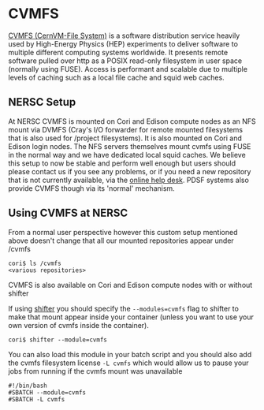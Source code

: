 # CVMFS

[CVMFS (CernVM-File System)](https://cvmfs.readthedocs.io/en/stable/)
is a software distribution service heavily used by High-Energy Physics
(HEP) experiments to deliver software to multiple different computing
systems worldwide.  It presents remote software pulled over http as a
POSIX read-only filesystem in user space (normally using FUSE).
Access is performant and scalable due to multiple levels of caching
such as a local file cache and squid web caches.

## NERSC Setup

At NERSC CVMFS is mounted on Cori and Edison compute nodes as an NFS
mount via DVMFS (Cray's I/O forwarder for remote mounted filesystems
that is also used for /project filesystems).  It is also mounted on
Cori and Edison login nodes. The NFS servers themselves mount cvmfs
using FUSE in the normal way and we have dedicated local squid caches.
We believe this setup to now be stable and perform well enough but
users should please contact us if you see any problems, or if you need
a new repository that is not currently available, via
the [online help desk](https://help.nersc.gov/).  PDSF systems also
provide CVMFS though via its 'normal' mechanism.

## Using CVMFS at NERSC

From a normal user perspective however this custom setup mentioned
above doesn't change that all our mounted repositories appear under
/cvmfs

    cori$ ls /cvmfs
    <various repositories>

CVMFS is also available on Cori and Edison compute nodes with or
without shifter

If using [shifter](/programming/shifter/how-to-use.md) you should
specify the `--modules=cvmfs` flag to shifter to make that mount
appear inside your container (unless you want to use your own version
of cvmfs inside the container).

    cori$ shifter --module=cvmfs

You can also load this module in your batch script and you should also
add the cvmfs filesystem license `-L cvmfs` which would allow us to
pause your jobs from running if the cvmfs mount was unavailable

    #!/bin/bash
    #SBATCH --module=cvmfs
    #SBATCH -L cvmfs

